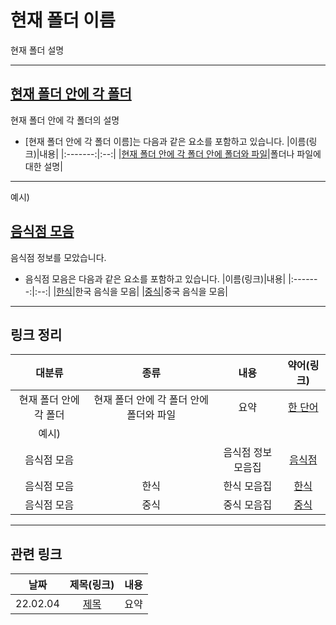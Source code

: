 # 현재 폴더 이름
현재 폴더 설명
***
## [현재 폴더 안에 각 폴더](#)
현재 폴더 안에 각 폴더의 설명
- [현재 폴더 안에 각 폴더 이름]는 다음과 같은 요소를 포함하고 있습니다.
    |이름(링크)|내용|
    |:-------:|:--:|
    |[현재 폴더 안에 각 폴더 안에 폴더와 파일](#)|폴더나 파일에 대한 설명|
***
예시)
## [음식점 모음](#)
음식점 정보를 모았습니다.
- 음식점 모음은 다음과 같은 요소를 포함하고 있습니다.
    |이름(링크)|내용|
    |:-------:|:--:|
    |[한식](#)|한국 음식을 모음|
    |[중식](#)|중국 음식을 모음|
***
## 링크 정리
|대분류|종류|내용|약어(링크)|
|:---:|:--:|:--:|:-------:|
|현재 폴더 안에 각 폴더|현재 폴더 안에 각 폴더 안에 폴더와 파일|요약|[한 단어](#)|
|예시)
|음식점 모음||음식점 정보 모음집|[음식점](#)|
|음식점 모음|한식|한식 모음집|[한식](#)|
|음식점 모음|중식|중식 모음집|[중식](#)|
***
## 관련 링크
|날짜|제목(링크)|내용|
|:-:|:--------:|:--:|
|22.02.04|[제목](링크)|요약|
